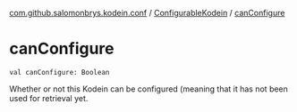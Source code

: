 [com.github.salomonbrys.kodein.conf](../index.md) / [ConfigurableKodein](index.md) / [canConfigure](.)

# canConfigure

`val canConfigure: Boolean`

Whether or not this Kodein can be configured (meaning that it has not been used for retrieval yet.

